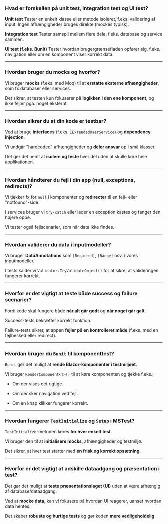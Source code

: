 ### Hvad er forskellen på unit test, integration test og UI test?
**Unit test** 
Tester en enkelt klasse eller metode isoleret, f.eks. validering af input. Ingen afhængigheder bruges direkte (mockes typisk).

**Integration test** 
Tester samspil mellem flere dele, f.eks. database og service sammen.

**UI test (f.eks. Bunit)** 
Tester hvordan brugergrænsefladen opfører sig, f.eks. navigation eller om en komponent viser korrekt data.

---

### Hvordan bruger du mocks og hvorfor?
Vi bruger **mocks** (f.eks. med Moq) til at **erstatte eksterne afhængigheder**, som fx databaser eller services.

Det sikrer, at testen kun fokuserer på **logikken i den ene komponent**, og ikke fejler pga. noget eksternt.
  
---

### Hvordan sikrer du at din kode er testbar?
Ved at bruge **interfaces** (f.eks. `IExtendedUserService`) og **dependency injection**.

Vi undgår "hardcoded" afhængigheder og **deler ansvar** op i små klasser.

Det gør det nemt at **isolere og teste** hver del uden at skulle køre hele applikationen.

---

### Hvordan håndterer du fejl i din app (null, exceptions, redirects)?
Vi tjekker fx for `null` i komponenter og **redirecter** til en fejl- eller "notfound"-side.

I services bruger vi `try-catch` eller lader en exception kastes og fanger den højere oppe.

Vi tester også fejlscenarier, som når data ikke findes.

---

### Hvordan validerer du data i inputmodeller?
Vi bruger **DataAnnotations** som `[Required]`, `[Range]` osv. i vores inputmodeller.

I tests kalder vi `Validator.TryValidateObject()` for at sikre, at valideringen fungerer korrekt.

---

### Hvorfor er det vigtigt at teste både success og failure scenarier?
Fordi kode skal fungere både **når alt går godt** og **når noget går galt**.
    
Success-tests bekræfter korrekt funktion.
 
Failure-tests sikrer, at appen **fejler på en kontrolleret måde** (f.eks. med en fejlbesked eller redirect).
  
---

### Hvordan bruger du `Bunit` til komponenttest?
`Bunit` gør det muligt at **rende Blazor-komponenter i testmiljøet**.

Vi bruger `RenderComponent<T>()` til at køre komponenten og tjekke f.eks.:

- Om der vises det rigtige.

- Om der sker navigation ved fejl.

- Om en knap klikker fungerer korrekt.

---

### Hvordan fungerer `TestInitialize` og `Setup` i MSTest?
`TestInitialize`-metoden køres **før hver enkelt test**.
 
Vi bruger den til at **initialisere mocks**, afhængigheder og testmiljø.

Det sikrer, at hver test starter med **en frisk og korrekt opsætning**.

---

### Hvorfor er det vigtigt at adskille dataadgang og præsentation i test?
Det gør det muligt at **teste præsentationslaget (UI)** uden at være afhængig af database/dataadgang.

Ved at **mocke data**, kan vi fokusere på hvordan UI reagerer, uanset hvordan data hentes.

Det skaber **robuste og hurtige tests** og gør koden **mere vedligeholdelig**.